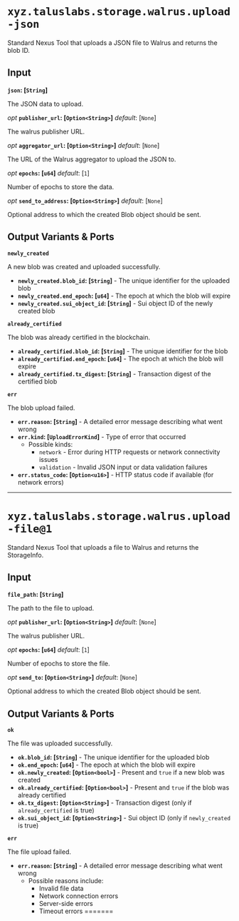 # `xyz.taluslabs.storage.walrus.upload-json`

Standard Nexus Tool that uploads a JSON file to Walrus and returns the blob ID.

## Input

**`json`: [`String`]**

The JSON data to upload.

_opt_ **`publisher_url`: [`Option<String>`]** _default_: [`None`]

The walrus publisher URL.

_opt_ **`aggregator_url`: [`Option<String>`]** _default_: [`None`]

The URL of the Walrus aggregator to upload the JSON to.

_opt_ **`epochs`: [`u64`]** _default_: [`1`]

Number of epochs to store the data.

_opt_ **`send_to_address`: [`Option<String>`]** _default_: [`None`]

Optional address to which the created Blob object should be sent.

## Output Variants & Ports

**`newly_created`**

A new blob was created and uploaded successfully.

- **`newly_created.blob_id`: [`String`]** - The unique identifier for the uploaded blob
- **`newly_created.end_epoch`: [`u64`]** - The epoch at which the blob will expire
- **`newly_created.sui_object_id`: [`String`]** - Sui object ID of the newly created blob

**`already_certified`**

The blob was already certified in the blockchain.

- **`already_certified.blob_id`: [`String`]** - The unique identifier for the blob
- **`already_certified.end_epoch`: [`u64`]** - The epoch at which the blob will expire
- **`already_certified.tx_digest`: [`String`]** - Transaction digest of the certified blob

**`err`**

The blob upload failed.

- **`err.reason`: [`String`]** - A detailed error message describing what went wrong
- **`err.kind`: [`UploadErrorKind`]** - Type of error that occurred
  - Possible kinds:
    - `network` - Error during HTTP requests or network connectivity issues
    - `validation` - Invalid JSON input or data validation failures
- **`err.status_code`: [`Option<u16>`]** - HTTP status code if available (for network errors)

---


# `xyz.taluslabs.storage.walrus.upload-file@1`

Standard Nexus Tool that uploads a file to Walrus and returns the StorageInfo.

## Input

**`file_path`: [`String`]**

The path to the file to upload.

_opt_ **`publisher_url`: [`Option<String>`]** _default_: [`None`]

The walrus publisher URL.

_opt_ **`epochs`: [`u64`]** _default_: [`1`]

Number of epochs to store the file.

_opt_ **`send_to`: [`Option<String>`]** _default_: [`None`]

Optional address to which the created Blob object should be sent.

## Output Variants & Ports

**`ok`**

The file was uploaded successfully.

- **`ok.blob_id`: [`String`]** - The unique identifier for the uploaded blob
- **`ok.end_epoch`: [`u64`]** - The epoch at which the blob will expire
- **`ok.newly_created`: [`Option<bool>`]** - Present and `true` if a new blob was created
- **`ok.already_certified`: [`Option<bool>`]** - Present and `true` if the blob was already certified
- **`ok.tx_digest`: [`Option<String>`]** - Transaction digest (only if `already_certified` is true)
- **`ok.sui_object_id`: [`Option<String>`]** - Sui object ID (only if `newly_created` is true)

**`err`**

The file upload failed.

- **`err.reason`: [`String`]** - A detailed error message describing what went wrong
  - Possible reasons include:
    - Invalid file data
    - Network connection errors
    - Server-side errors
    - Timeout errors
=======
